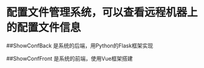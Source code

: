 # 配置文件管理系统，可以查看远程机器上的配置文件信息

##ShowConfBack 是系统的后端，用Python的Flask框架实现

##ShowConfFront 是系统的前端，使用Vue框架搭建